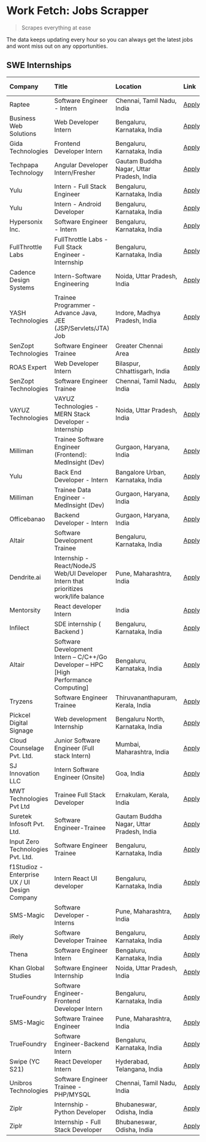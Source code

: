 # Work Fetch: Jobs Scrapper
> Scrapes everything at ease

The data keeps updating every hour so you can always get the latest jobs and wont miss out on any opportunities.

## SWE Internships
<!--START_SECTION:workfetch-->
| Company                                       | Title                                                                                | Location                                  | Link                                                                                                                                                                                                                                                                                                              | Date Posted   |
|:----------------------------------------------|:-------------------------------------------------------------------------------------|:------------------------------------------|:------------------------------------------------------------------------------------------------------------------------------------------------------------------------------------------------------------------------------------------------------------------------------------------------------------------|:--------------|
| Raptee                                        | Software Engineer - Intern                                                           | Chennai, Tamil Nadu, India                | [Apply](https://in.linkedin.com/jobs/view/software-engineer-intern-at-raptee-3837692117?refId=XuXC6aRCqkRiuONAckYbLg%3D%3D&trackingId=QrjKMMTG7KWZKilhxgD47Q%3D%3D&position=19&pageNum=1&trk=public_jobs_jserp-result_search-card)                                                                                | 2024-02-22    |
| Business Web Solutions                        | Web Developer Intern                                                                 | Bengaluru, Karnataka, India               | [Apply](https://in.linkedin.com/jobs/view/web-developer-intern-at-business-web-solutions-3835789494?refId=XuXC6aRCqkRiuONAckYbLg%3D%3D&trackingId=8%2FZG3pjgruu72sgW5xbh5w%3D%3D&position=1&pageNum=1&trk=public_jobs_jserp-result_search-card)                                                                   | 2024-02-21    |
| Gida Technologies                             | Frontend Developer Intern                                                            | Bengaluru, Karnataka, India               | [Apply](https://in.linkedin.com/jobs/view/frontend-developer-intern-at-gida-technologies-3836040945?refId=XuXC6aRCqkRiuONAckYbLg%3D%3D&trackingId=cxyIoHXnSXkcFTAB%2BmAmtw%3D%3D&position=9&pageNum=1&trk=public_jobs_jserp-result_search-card)                                                                   | 2024-02-21    |
| Techpapa Technology                           | Angular Developer Intern/Fresher                                                     | Gautam Buddha Nagar, Uttar Pradesh, India | [Apply](https://in.linkedin.com/jobs/view/angular-developer-intern-fresher-at-techpapa-technology-3834305862?refId=XuXC6aRCqkRiuONAckYbLg%3D%3D&trackingId=JLwphFVmlTNjBVjtMxF6LQ%3D%3D&position=11&pageNum=1&trk=public_jobs_jserp-result_search-card)                                                           | 2024-02-20    |
| Yulu                                          | Intern - Full Stack Engineer                                                         | Bengaluru, Karnataka, India               | [Apply](https://in.linkedin.com/jobs/view/intern-full-stack-engineer-at-yulu-3834466595?refId=nDt8poe6ST8OM63AvvJS2A%3D%3D&trackingId=xrpE2McOBiQQ8x%2Fn5%2BwyhQ%3D%3D&position=9&pageNum=0&trk=public_jobs_jserp-result_search-card)                                                                             | 2024-02-19    |
| Yulu                                          | Intern - Android Developer                                                           | Bengaluru, Karnataka, India               | [Apply](https://in.linkedin.com/jobs/view/intern-android-developer-at-yulu-3834459982?refId=XuXC6aRCqkRiuONAckYbLg%3D%3D&trackingId=V7zoQ%2BuGRQPhF6dxJD0AJA%3D%3D&position=22&pageNum=1&trk=public_jobs_jserp-result_search-card)                                                                                | 2024-02-19    |
| Hypersonix Inc.                               | Software Engineer - Intern                                                           | Bengaluru, Karnataka, India               | [Apply](https://in.linkedin.com/jobs/view/software-engineer-intern-at-hypersonix-inc-3833055982?refId=nDt8poe6ST8OM63AvvJS2A%3D%3D&trackingId=4p3ijkRvS7Ot7bj%2Bifz%2BwQ%3D%3D&position=2&pageNum=0&trk=public_jobs_jserp-result_search-card)                                                                     | 2024-02-18    |
| FullThrottle Labs                             | FullThrottle Labs - Full Stack Engineer - Internship                                 | Bengaluru, Karnataka, India               | [Apply](https://in.linkedin.com/jobs/view/fullthrottle-labs-full-stack-engineer-internship-at-fullthrottle-labs-3829636016?refId=XuXC6aRCqkRiuONAckYbLg%3D%3D&trackingId=Eyr1H0w3sKW6gpo09XzLHg%3D%3D&position=14&pageNum=1&trk=public_jobs_jserp-result_search-card)                                             | 2024-02-17    |
| Cadence Design Systems                        | Intern-Software Engineering                                                          | Noida, Uttar Pradesh, India               | [Apply](https://in.linkedin.com/jobs/view/intern-software-engineering-at-cadence-design-systems-3794689056?refId=XuXC6aRCqkRiuONAckYbLg%3D%3D&trackingId=5MZR6wvV%2FmCbxpyGNnbzmQ%3D%3D&position=20&pageNum=1&trk=public_jobs_jserp-result_search-card)                                                           | 2024-02-17    |
| YASH Technologies                             | Trainee Programmer - Advance Java, JEE (JSP/Servlets/JTA) Job                        | Indore, Madhya Pradesh, India             | [Apply](https://in.linkedin.com/jobs/view/trainee-programmer-advance-java-jee-jsp-servlets-jta-job-at-yash-technologies-3811759183?refId=nDt8poe6ST8OM63AvvJS2A%3D%3D&trackingId=cu3qR5Gg0UUZshZrz72TDA%3D%3D&position=14&pageNum=0&trk=public_jobs_jserp-result_search-card)                                     | 2024-02-13    |
| SenZopt Technologies                          | Software Engineer Trainee                                                            | Greater Chennai Area                      | [Apply](https://in.linkedin.com/jobs/view/software-engineer-trainee-at-senzopt-technologies-3827688781?refId=XuXC6aRCqkRiuONAckYbLg%3D%3D&trackingId=baQLFwElEG1RA4SP4f7W1A%3D%3D&position=2&pageNum=1&trk=public_jobs_jserp-result_search-card)                                                                  | 2024-02-12    |
| ROAS Expert                                   | Web Developer Intern                                                                 | Bilaspur, Chhattisgarh, India             | [Apply](https://in.linkedin.com/jobs/view/web-developer-intern-at-roas-expert-3828189292?refId=XuXC6aRCqkRiuONAckYbLg%3D%3D&trackingId=Aemo5e9cKU%2B%2BYtc%2F%2F%2B0J5A%3D%3D&position=7&pageNum=1&trk=public_jobs_jserp-result_search-card)                                                                      | 2024-02-12    |
| SenZopt Technologies                          | Software Engineer Trainee                                                            | Chennai, Tamil Nadu, India                | [Apply](https://in.linkedin.com/jobs/view/software-engineer-trainee-at-senzopt-technologies-3827686880?refId=XuXC6aRCqkRiuONAckYbLg%3D%3D&trackingId=ISICti%2FTiI1Hvnv6GPPlfQ%3D%3D&position=12&pageNum=1&trk=public_jobs_jserp-result_search-card)                                                               | 2024-02-12    |
| VAYUZ Technologies                            | VAYUZ Technologies - MERN Stack Developer - Internship                               | Noida, Uttar Pradesh, India               | [Apply](https://in.linkedin.com/jobs/view/vayuz-technologies-mern-stack-developer-internship-at-vayuz-technologies-3822619356?refId=XuXC6aRCqkRiuONAckYbLg%3D%3D&trackingId=9p8w04RWQm6tuSuC%2FtIY8A%3D%3D&position=10&pageNum=1&trk=public_jobs_jserp-result_search-card)                                        | 2024-02-10    |
| Milliman                                      | Trainee Software Engineer (Frontend): MedInsight (Dev)                               | Gurgaon, Haryana, India                   | [Apply](https://in.linkedin.com/jobs/view/trainee-software-engineer-frontend-medinsight-dev-at-milliman-3792874280?refId=nDt8poe6ST8OM63AvvJS2A%3D%3D&trackingId=rVKzIgcGiwbi0apK8SUOlw%3D%3D&position=4&pageNum=0&trk=public_jobs_jserp-result_search-card)                                                      | 2024-02-09    |
| Yulu                                          | Back End Developer - Intern                                                          | Bangalore Urban, Karnataka, India         | [Apply](https://in.linkedin.com/jobs/view/back-end-developer-intern-at-yulu-3821682220?refId=nDt8poe6ST8OM63AvvJS2A%3D%3D&trackingId=vgWs5EX38MFupCuTFBe%2BBg%3D%3D&position=8&pageNum=0&trk=public_jobs_jserp-result_search-card)                                                                                | 2024-02-04    |
| Milliman                                      | Trainee Data Engineer - MedInsight (Dev)                                             | Gurgaon, Haryana, India                   | [Apply](https://in.linkedin.com/jobs/view/trainee-data-engineer-medinsight-dev-at-milliman-3789275187?refId=XuXC6aRCqkRiuONAckYbLg%3D%3D&trackingId=YnCiYn7KxG07B6%2BADGy11g%3D%3D&position=18&pageNum=1&trk=public_jobs_jserp-result_search-card)                                                                | 2024-02-01    |
| Officebanao                                   | Backend Developer - Intern                                                           | Gurgaon, Haryana, India                   | [Apply](https://in.linkedin.com/jobs/view/backend-developer-intern-at-officebanao-3814263731?refId=nDt8poe6ST8OM63AvvJS2A%3D%3D&trackingId=a0%2Fx2S8tuHTyaEXu6yjuIw%3D%3D&position=17&pageNum=0&trk=public_jobs_jserp-result_search-card)                                                                         | 2024-01-31    |
| Altair                                        | Software Development Trainee                                                         | Bengaluru, Karnataka, India               | [Apply](https://in.linkedin.com/jobs/view/software-development-trainee-at-altair-3817606202?refId=nDt8poe6ST8OM63AvvJS2A%3D%3D&trackingId=7ZNDXoO8Rvo0K3AMjTgDzw%3D%3D&position=22&pageNum=0&trk=public_jobs_jserp-result_search-card)                                                                            | 2024-01-31    |
| Dendrite.ai                                   | Internship - React/NodeJS Web/UI Developer Intern that prioritizes work/life balance | Pune, Maharashtra, India                  | [Apply](https://in.linkedin.com/jobs/view/internship-react-nodejs-web-ui-developer-intern-that-prioritizes-work-life-balance-at-dendrite-ai-3818948068?refId=nDt8poe6ST8OM63AvvJS2A%3D%3D&trackingId=4Zll7MSCLPb%2B5MuvEfXYUQ%3D%3D&position=24&pageNum=0&trk=public_jobs_jserp-result_search-card)               | 2024-01-31    |
| Mentorsity                                    | React developer Intern                                                               | India                                     | [Apply](https://in.linkedin.com/jobs/view/react-developer-intern-at-mentorsity-3820308129?refId=XuXC6aRCqkRiuONAckYbLg%3D%3D&trackingId=pQwR1zHeAHJ%2FwMMyXbbnyg%3D%3D&position=13&pageNum=1&trk=public_jobs_jserp-result_search-card)                                                                            | 2024-01-31    |
| Infilect                                      | SDE internship ( Backend )                                                           | Bengaluru, Karnataka, India               | [Apply](https://in.linkedin.com/jobs/view/sde-internship-backend-at-infilect-3815120558?refId=nDt8poe6ST8OM63AvvJS2A%3D%3D&trackingId=S5TBpzJa3Q1zLmooymk8Pg%3D%3D&position=21&pageNum=0&trk=public_jobs_jserp-result_search-card)                                                                                | 2024-01-25    |
| Altair                                        | Software Development Intern – C/C++/Go Developer – HPC [High Performance Computing]  | Bengaluru, Karnataka, India               | [Apply](https://in.linkedin.com/jobs/view/software-development-intern-%E2%80%93-c-c%2B%2B-go-developer-%E2%80%93-hpc-high-performance-computing-at-altair-3809167074?refId=XuXC6aRCqkRiuONAckYbLg%3D%3D&trackingId=iLGPGLYru1CtMw%2BjFE4PMA%3D%3D&position=24&pageNum=1&trk=public_jobs_jserp-result_search-card) | 2024-01-19    |
| Tryzens                                       | Software Engineer Trainee                                                            | Thiruvananthapuram, Kerala, India         | [Apply](https://in.linkedin.com/jobs/view/software-engineer-trainee-at-tryzens-3809363491?refId=XuXC6aRCqkRiuONAckYbLg%3D%3D&trackingId=O5KIPSIJKEhSjLwAB92FYQ%3D%3D&position=6&pageNum=1&trk=public_jobs_jserp-result_search-card)                                                                               | 2024-01-18    |
| Pickcel Digital Signage                       | Web development Internship                                                           | Bengaluru North, Karnataka, India         | [Apply](https://in.linkedin.com/jobs/view/web-development-internship-at-pickcel-digital-signage-3826062393?refId=XuXC6aRCqkRiuONAckYbLg%3D%3D&trackingId=yPvKntaDyv%2BVveySPq1InA%3D%3D&position=25&pageNum=1&trk=public_jobs_jserp-result_search-card)                                                           | 2024-01-15    |
| Cloud Counselage Pvt. Ltd.                    | Junior Software Engineer (Full stack Intern)                                         | Mumbai, Maharashtra, India                | [Apply](https://in.linkedin.com/jobs/view/junior-software-engineer-full-stack-intern-at-cloud-counselage-pvt-ltd-3803132814?refId=nDt8poe6ST8OM63AvvJS2A%3D%3D&trackingId=rutQ%2FBrygTbGx2xnB5hk1Q%3D%3D&position=16&pageNum=0&trk=public_jobs_jserp-result_search-card)                                          | 2024-01-11    |
| SJ Innovation LLC                             | Intern Software Engineer (Onsite)                                                    | Goa, India                                | [Apply](https://in.linkedin.com/jobs/view/intern-software-engineer-onsite-at-sj-innovation-llc-3799959011?refId=XuXC6aRCqkRiuONAckYbLg%3D%3D&trackingId=gwZBncjkRsmyHf%2FgND4plA%3D%3D&position=3&pageNum=1&trk=public_jobs_jserp-result_search-card)                                                             | 2024-01-11    |
| MWT Technologies Pvt Ltd                      | Trainee Full Stack Developer                                                         | Ernakulam, Kerala, India                  | [Apply](https://in.linkedin.com/jobs/view/trainee-full-stack-developer-at-mwt-technologies-pvt-ltd-3800921715?refId=nDt8poe6ST8OM63AvvJS2A%3D%3D&trackingId=SoFsqNjwYVUS8XqMH6J3Kg%3D%3D&position=3&pageNum=0&trk=public_jobs_jserp-result_search-card)                                                           | 2024-01-09    |
| Suretek Infosoft Pvt. Ltd.                    | Software Engineer-Trainee                                                            | Gautam Buddha Nagar, Uttar Pradesh, India | [Apply](https://in.linkedin.com/jobs/view/software-engineer-trainee-at-suretek-infosoft-pvt-ltd-3800934643?refId=nDt8poe6ST8OM63AvvJS2A%3D%3D&trackingId=5lFwgFPYkCzsGyM%2FZSqfxg%3D%3D&position=13&pageNum=0&trk=public_jobs_jserp-result_search-card)                                                           | 2024-01-09    |
| Input Zero Technologies Pvt. Ltd.             | Software Engineer Trainee                                                            | Bengaluru, Karnataka, India               | [Apply](https://in.linkedin.com/jobs/view/software-engineer-trainee-at-input-zero-technologies-pvt-ltd-3800927643?refId=nDt8poe6ST8OM63AvvJS2A%3D%3D&trackingId=aKZIngx9%2BbYgPN76UOSHYw%3D%3D&position=20&pageNum=0&trk=public_jobs_jserp-result_search-card)                                                    | 2024-01-09    |
| f1Studioz - Enterprise UX / UI Design Company | Intern React UI developer                                                            | Bengaluru, Karnataka, India               | [Apply](https://in.linkedin.com/jobs/view/intern-react-ui-developer-at-f1studioz-enterprise-ux-ui-design-company-3796354738?refId=nDt8poe6ST8OM63AvvJS2A%3D%3D&trackingId=3rZHOatBQXeb1As4CSG%2FKw%3D%3D&position=5&pageNum=0&trk=public_jobs_jserp-result_search-card)                                           | 2024-01-08    |
| SMS-Magic                                     | Software Developer -Interns                                                          | Pune, Maharashtra, India                  | [Apply](https://in.linkedin.com/jobs/view/software-developer-interns-at-sms-magic-3799485343?refId=nDt8poe6ST8OM63AvvJS2A%3D%3D&trackingId=qupvVDMwoLXN5VOAYoKqoA%3D%3D&position=25&pageNum=0&trk=public_jobs_jserp-result_search-card)                                                                           | 2024-01-05    |
| iRely                                         | Software Developer Trainee                                                           | Bengaluru, Karnataka, India               | [Apply](https://in.linkedin.com/jobs/view/software-developer-trainee-at-irely-3801577534?refId=nDt8poe6ST8OM63AvvJS2A%3D%3D&trackingId=8IT1uDxFQufZtQyskjAv2g%3D%3D&position=7&pageNum=0&trk=public_jobs_jserp-result_search-card)                                                                                | 2023-12-22    |
| Thena                                         | Software Engineer Intern                                                             | Bengaluru, Karnataka, India               | [Apply](https://in.linkedin.com/jobs/view/software-engineer-intern-at-thena-3778731751?refId=nDt8poe6ST8OM63AvvJS2A%3D%3D&trackingId=Rmu%2B4Ul3JnBYV2rtsBydDw%3D%3D&position=11&pageNum=0&trk=public_jobs_jserp-result_search-card)                                                                               | 2023-12-05    |
| Khan Global Studies                           | Software Engineer Internship                                                         | Noida, Uttar Pradesh, India               | [Apply](https://in.linkedin.com/jobs/view/software-engineer-internship-at-khan-global-studies-3766942197?refId=XuXC6aRCqkRiuONAckYbLg%3D%3D&trackingId=YoddxV6WrZksVHqvMQy0pA%3D%3D&position=8&pageNum=1&trk=public_jobs_jserp-result_search-card)                                                                | 2023-11-27    |
| TrueFoundry                                   | Software Engineer- Frontend Developer Intern                                         | Bengaluru, Karnataka, India               | [Apply](https://in.linkedin.com/jobs/view/software-engineer-frontend-developer-intern-at-truefoundry-3790095058?refId=nDt8poe6ST8OM63AvvJS2A%3D%3D&trackingId=QLgva22%2BTjP64CogwapN7g%3D%3D&position=10&pageNum=0&trk=public_jobs_jserp-result_search-card)                                                      | 2023-11-24    |
| SMS-Magic                                     | Software Trainee Engineer                                                            | Pune, Maharashtra, India                  | [Apply](https://in.linkedin.com/jobs/view/software-trainee-engineer-at-sms-magic-3761409781?refId=nDt8poe6ST8OM63AvvJS2A%3D%3D&trackingId=Si9i6yBveWvcnVZgxWtJHg%3D%3D&position=19&pageNum=0&trk=public_jobs_jserp-result_search-card)                                                                            | 2023-11-16    |
| TrueFoundry                                   | Software Engineer-Backend Intern                                                     | Bengaluru, Karnataka, India               | [Apply](https://in.linkedin.com/jobs/view/software-engineer-backend-intern-at-truefoundry-3779508170?refId=nDt8poe6ST8OM63AvvJS2A%3D%3D&trackingId=0jScMkQjebE2xOA141GXUA%3D%3D&position=23&pageNum=0&trk=public_jobs_jserp-result_search-card)                                                                   | 2023-11-10    |
| Swipe (YC S21)                                | React Developer Intern                                                               | Hyderabad, Telangana, India               | [Apply](https://in.linkedin.com/jobs/view/react-developer-intern-at-swipe-yc-s21-3737600089?refId=nDt8poe6ST8OM63AvvJS2A%3D%3D&trackingId=VY%2Fmu6ksCIRbZMqIqmVoWw%3D%3D&position=12&pageNum=0&trk=public_jobs_jserp-result_search-card)                                                                          | 2023-10-13    |
| Unibros Technologies                          | Software Engineer Trainee - PHP/MYSQL                                                | Chennai, Tamil Nadu, India                | [Apply](https://in.linkedin.com/jobs/view/software-engineer-trainee-php-mysql-at-unibros-technologies-3656599241?refId=XuXC6aRCqkRiuONAckYbLg%3D%3D&trackingId=YwqvvOmmFvA37d09UGxDZg%3D%3D&position=4&pageNum=1&trk=public_jobs_jserp-result_search-card)                                                        | 2023-06-12    |
| Ziplr                                         | Internship - Python Developer                                                        | Bhubaneswar, Odisha, India                | [Apply](https://in.linkedin.com/jobs/view/internship-python-developer-at-ziplr-3645677592?refId=XuXC6aRCqkRiuONAckYbLg%3D%3D&trackingId=F6A8ZSD3F4xdizmqucO44A%3D%3D&position=15&pageNum=1&trk=public_jobs_jserp-result_search-card)                                                                              | 2023-06-02    |
| Ziplr                                         | Internship - Full Stack Developer                                                    | Bhubaneswar, Odisha, India                | [Apply](https://in.linkedin.com/jobs/view/internship-full-stack-developer-at-ziplr-3645675705?refId=XuXC6aRCqkRiuONAckYbLg%3D%3D&trackingId=fecPNwrOF90sH7xnp7Tabw%3D%3D&position=21&pageNum=1&trk=public_jobs_jserp-result_search-card)                                                                          | 2023-06-02    |
<!--END_SECTION:workfetch-->
